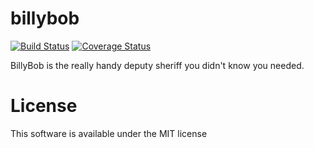 # billybob

[![Build Status](https://travis-ci.org/paraita/billybob.svg?branch=master)](https://travis-ci.org/paraita/billybob) [![Coverage Status](https://coveralls.io/repos/github/paraita/billybob/badge.svg?branch=master)](https://coveralls.io/github/paraita/billybob?branch=master)

BillyBob is the really handy deputy sheriff you didn't know you needed.

# License
This software is available under the MIT license